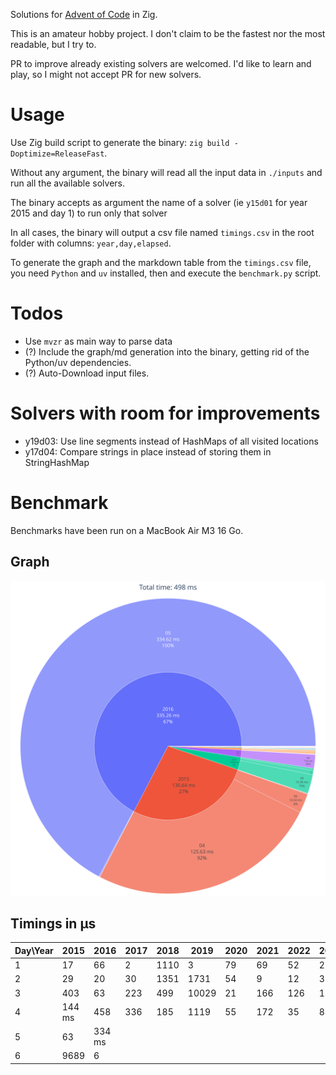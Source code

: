 Solutions for [Advent of Code](https://adventofcode.com) in Zig.

This is an amateur hobby project. I don't claim to be the fastest nor the most readable, but I try to.

PR to improve already existing solvers are welcomed. I'd like to learn and play, so I might not accept PR for new solvers.

# Usage
Use Zig build script to generate the binary: `zig build -Doptimize=ReleaseFast`.

Without any argument, the binary will read all the input data in `./inputs` and run all the available solvers.

The binary accepts as argument the name of a solver (ie `y15d01` for year 2015 and day 1) to run only that solver

In all cases, the binary will output a csv file named `timings.csv` in the root folder with columns: `year,day,elapsed`.

To generate the graph and the markdown table from the `timings.csv` file, you need `Python` and `uv` installed, then and execute the `benchmark.py` script.

# Todos
- Use `mvzr` as main way to parse data
- (?) Include the graph/md generation into the binary, getting rid of the Python/uv dependencies.
- (?) Auto-Download input files.

# Solvers with room for improvements
- y19d03: Use line segments instead of HashMaps of all visited locations
- y17d04: Compare strings in place instead of storing them in StringHashMap

# Benchmark
Benchmarks have been run on a MacBook Air M3 16 Go.

## Graph
![Benchmark graph](https://github.com/Ad4u/aoc/blob/master/graph.svg)

## Timings in µs
|Day\Year|   2015 |   2016 |   2017 |   2018 |   2019 |   2020 |   2021 |   2022 |   2023 |   2024 |
|--------|--------|--------|--------|--------|--------|--------|--------|--------|--------|--------|
|      1 |     17 |     66 |      2 |   1110 |      3 |     79 |     69 |     52 |    290 |    165 |
|      2 |     29 |     20 |     30 |   1351 |   1731 |     54 |      9 |     12 |     31 |    120 |
|      3 |    403 |     63 |    223 |    499 |  10029 |     21 |    166 |    126 |    107 |     53 |
|      4 | 144 ms |    458 |    336 |    185 |   1119 |     55 |    172 |     35 |     85 |   6043 |
|      5 |     63 | 334 ms |        |        |        |        |        |        |        |        |
|      6 |   9689 |      6 |        |        |        |        |        |        |        |        |
